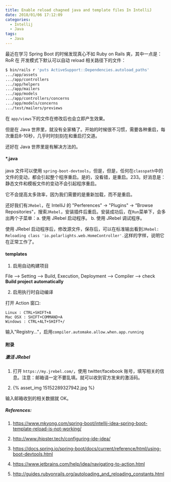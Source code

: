 ```yaml
---
title: Enable reload chagned java and template files In IntelliJ
date: 2018/01/06 17:12:09
categories:
  - Intellij
  - Java
tags:
  - Java
---
```


最近在学习 Spring Boot 的时候发现真心不如 Ruby on Rails 爽，其中一点是：RoR 在 开发模式下默认可以自动 reload 相关路径下的文件：

```bash
$ bin/rails r 'puts ActiveSupport::Dependencies.autoload_paths'
.../app/assets
.../app/controllers
.../app/helpers
.../app/mailers
.../app/models
.../app/controllers/concerns
.../app/models/concerns
.../test/mailers/previews
```

在 `app/views`下的文件在修改后也会立即产生效果。

但是在 Java 世界里，就没有全家桶了。开始的时候很不习惯，需要各种重启，每次重启8-10秒，几乎时时刻刻在和重启打交道。

还好在 Java 世界里是有解决方法的。

#### *.java

java 文件可以使用 `spring-boot-devtools`，但是，但是，任何在`classpath`中的文件的变动，都会引起整个程序重启。是的，没看错，是重启。233。好消息是：静态文件和模板文件的变动不会引起程序重启。

它不会提高太多效率，因为我们需要的是重新加载，而不是重启。

还好我们有`JRebel`，在 IntelliJ 的 "Perferences" → "Plugins" → “Browse Repositories"，搜索`JRebel`，安装插件后重启。安装成功后，在`Run`菜单下，会多出两个子菜单：a. 使用 JRebel 启动程序。 b. 使用 JRebel 调试程序。

使用 JRebel 启动程序后，修改源文件，保存后，可以在标准输出看到`JRebel: Reloading class 'io.polarlights.web.HomeController'.`这样的字样，说明它在正常工作了。

#### templates

1. 启用自动构建项目

File –> Setting –> Build, Execution, Deployment –> Compiler –> check **Build project automatically**

2. 启用执行时自动编译

打开 Action 窗口:

    Linux : CTRL+SHIFT+A
    Mac OSX : SHIFT+COMMAND+A
    Windows : CTRL+ALT+SHIFT+/

 输入"Registry..."，启用`compiler.automake.allow.when.app.running`

#### 附录

##### 激活 JRebel

1. 打开 `https://my.jrebel.com/`，使用 twitter/facebook 账号，填写相关的信息。注意：邮箱请一定不要乱填。就可以收到官方发来的激活码。

2. {% asset_img 15152289327942.jpg %}

输入邮箱收到的相关数据就 OK。


##### References: 

1. https://www.mkyong.com/spring-boot/intellij-idea-spring-boot-template-reload-is-not-working/

2. http://www.jhipster.tech/configuring-ide-idea/

2. https://docs.spring.io/spring-boot/docs/current/reference/html/using-boot-devtools.html

3. https://www.jetbrains.com/help/idea/navigating-to-action.html

3. http://guides.rubyonrails.org/autoloading_and_reloading_constants.html

